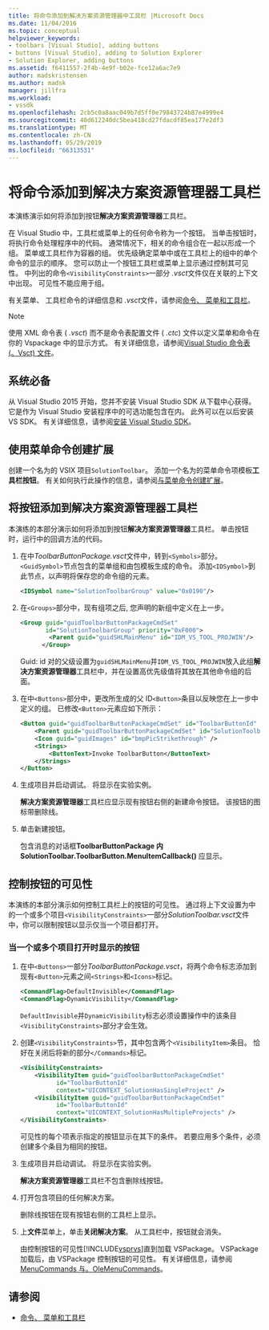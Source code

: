 ```yaml
---
title: 将命令添加到解决方案资源管理器中工具栏 |Microsoft Docs
ms.date: 11/04/2016
ms.topic: conceptual
helpviewer_keywords:
- toolbars [Visual Studio], adding buttons
- buttons [Visual Studio], adding to Solution Explorer
- Solution Explorer, adding buttons
ms.assetid: f6411557-2f4b-4e9f-b02e-fce12a6ac7e9
author: madskristensen
ms.author: madsk
manager: jillfra
ms.workload:
- vssdk
ms.openlocfilehash: 2cb5c0a8aac049b7d5ff0e79843724b87e4999e4
ms.sourcegitcommit: 40d612240dc5bea418cd27fdacdf85ea177e2df3
ms.translationtype: MT
ms.contentlocale: zh-CN
ms.lasthandoff: 05/29/2019
ms.locfileid: "66313531"
---
```

# <a name="add-a-command-to-the-solution-explorer-toolbar"></a>将命令添加到解决方案资源管理器工具栏
本演练演示如何将添加到按钮**解决方案资源管理器**工具栏。
<!--test-->
 在 Visual Studio 中，工具栏或菜单上的任何命令称为一个按钮。 当单击按钮时，将执行命令处理程序中的代码。 通常情况下，相关的命令组合在一起以形成一个组。 菜单或工具栏作为容器的组。 优先级确定菜单中或在工具栏上的组中的单个命令的显示的顺序。 您可以防止一个按钮工具栏或菜单上显示通过控制其可见性。 中列出的命令`<VisibilityConstraints>`一部分 *.vsct*文件仅在关联的上下文中出现。 可见性不能应用于组。

 有关菜单、 工具栏命令的详细信息和 *.vsct*文件，请参阅[命令、 菜单和工具栏](../extensibility/internals/commands-menus-and-toolbars.md)。

> [!NOTE]
> 使用 XML 命令表 ( *.vsct*) 而不是命令表配置文件 ( *.ctc*) 文件以定义菜单和命令在你的 Vspackage 中的显示方式。 有关详细信息，请参阅[Visual Studio 命令表 (。Vsct) 文件](../extensibility/internals/visual-studio-command-table-dot-vsct-files.md)。

## <a name="prerequisites"></a>系统必备
 从 Visual Studio 2015 开始，您并不安装 Visual Studio SDK 从下载中心获得。 它是作为 Visual Studio 安装程序中的可选功能包含在内。 此外可以在以后安装 VS SDK。 有关详细信息，请参阅[安装 Visual Studio SDK](../extensibility/installing-the-visual-studio-sdk.md)。

## <a name="create-an-extension-with-a-menu-command"></a>使用菜单命令创建扩展
 创建一个名为的 VSIX 项目`SolutionToolbar`。 添加一个名为的菜单命令项模板**工具栏按钮**。 有关如何执行此操作的信息，请参阅[与菜单命令创建扩展](../extensibility/creating-an-extension-with-a-menu-command.md)。

## <a name="add-a-button-to-the-solution-explorer-toolbar"></a>将按钮添加到解决方案资源管理器工具栏
 本演练的本部分演示如何将添加到按钮**解决方案资源管理器**工具栏。 单击按钮时，运行中的回调方法的代码。

1. 在中*ToolbarButtonPackage.vsct*文件中，转到`<Symbols>`部分。 `<GuidSymbol>`节点包含的菜单组和由包模板生成的命令。 添加`<IDSymbol>`到此节点，以声明将保存您的命令组的元素。

    ```xml
    <IDSymbol name="SolutionToolbarGroup" value="0x0190"/>
    ```

2. 在`<Groups>`部分中，现有组项之后, 您声明的新组中定义在上一步。

    ```xml
    <Group guid="guidToolbarButtonPackageCmdSet"
           id="SolutionToolbarGroup" priority="0xF000">
            <Parent guid="guidSHLMainMenu" id="IDM_VS_TOOL_PROJWIN"/>
          </Group>
    ```

     Guid: id 对的父级设置为`guidSHLMainMenu`并`IDM_VS_TOOL_PROJWIN`放入此组**解决方案资源管理器**工具栏中，并在设置高优先级值将其放在其他命令组的后面。

3. 在中`<Buttons>`部分中，更改所生成的父 ID`<Button>`条目以反映您在上一步中定义的组。 已修改`<Button>`元素应如下所示：

    ```xml
    <Button guid="guidToolbarButtonPackageCmdSet" id="ToolbarButtonId" priority="0x0100" type="Button">
        <Parent guid="guidToolbarButtonPackageCmdSet" id="SolutionToolbarGroup" />
        <Icon guid="guidImages" id="bmpPicStrikethrough" />
        <Strings>
            <ButtonText>Invoke ToolbarButton</ButtonText>
        </Strings>
    </Button>
    ```

4. 生成项目并启动调试。 将显示在实验实例。

     **解决方案资源管理器**工具栏应显示现有按钮右侧的新建命令按钮。 该按钮的图标带删除线。

5. 单击新建按钮。

     包含消息的对话框**ToolbarButtonPackage 内 SolutionToolbar.ToolbarButton.MenuItemCallback()** 应显示。

## <a name="control-the-visibility-of-a-button"></a>控制按钮的可见性
 本演练的本部分演示如何控制工具栏上的按钮的可见性。 通过将上下文设置为中的一个或多个项目`<VisibilityConstraints>`一部分*SolutionToolbar.vsct*文件中，你可以限制按钮以显示仅当一个项目都打开。

### <a name="to-display-a-button-when-one-or-more-projects-are-open"></a>当一个或多个项目打开时显示的按钮

1. 在中`<Buttons>`一部分*ToolbarButtonPackage.vsct*，将两个命令标志添加到现有`<Button>`元素之间`<Strings>`和`<Icons>`标记。

   ```xml
   <CommandFlag>DefaultInvisible</CommandFlag>
   <CommandFlag>DynamicVisibility</CommandFlag>
   ```

    `DefaultInvisible`并`DynamicVisibility`标志必须设置操作中的该条目`<VisibilityConstraints>`部分才会生效。

2. 创建`<VisibilityConstraints>`节，其中包含两个`<VisibilityItem>`条目。 恰好在关闭后将新的部分`</Commands>`标记。

   ```xml
   <VisibilityConstraints>
       <VisibilityItem guid="guidToolbarButtonPackageCmdSet"
             id="ToolbarButtonId"
             context="UICONTEXT_SolutionHasSingleProject" />
       <VisibilityItem guid="guidToolbarButtonPackageCmdSet"
             id="ToolbarButtonId"
             context="UICONTEXT_SolutionHasMultipleProjects" />
   </VisibilityConstraints>
   ```

    可见性的每个项表示指定的按钮显示在其下的条件。 若要应用多个条件，必须创建多个条目为相同的按钮。

3. 生成项目并启动调试。 将显示在实验实例。

    **解决方案资源管理器**工具栏不包含删除线按钮。

4. 打开包含项目的任何解决方案。

    删除线按钮在现有按钮右侧的工具栏上显示。

5. 上**文件**菜单上，单击**关闭解决方案**。 从工具栏中，按钮就会消失。

   由控制按钮的可见性[!INCLUDE[vsprvs](../code-quality/includes/vsprvs_md.md)]直到加载 VSPackage。 VSPackage 加载后，由 VSPackage 控制按钮的可见性。  有关详细信息，请参阅[MenuCommands 与。OleMenuCommands](../extensibility/menucommands-vs-olemenucommands.md)。

## <a name="see-also"></a>请参阅
- [命令、 菜单和工具栏](../extensibility/internals/commands-menus-and-toolbars.md)
